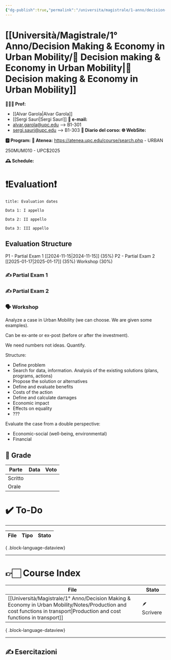 ```yaml
---
{"dg-publish":true,"permalink":"/universita/magistrale/1-anno/decision-making-and-economy-in-urban-mobility/decision-making-and-economy-in-urban-mobility/","tags":["UNI"]}
---
```



# [[Università/Magistrale/1° Anno/Decision Making & Economy in Urban Mobility/💼 Decision making & Economy in Urban Mobility\|💼 Decision making & Economy in Urban Mobility]]


**🧑🏻‍🏫 Prof:** 
- [[Alvar Garola\|Alvar Garola]]
- [[Sergi Saurí\|Sergi Saurí]]
**📧 e-mail:**
- alvar.garola@upc.edu --> B1-301
- sergi.sauri@upc.edu --> B1-303
**📔 Diario del corso:** 
**🌐 WebSite:** 

**🅿️ Program:** 
**🔑 Atenea:** https://atenea.upc.edu/course/search.php - URBAN


250MUM010 - UPC$2025

**🕰 Schedule:**


# ❗️Evaluation❗️

```ad-attention
title: Evaluation dates

Data 1: I appello

Data 2: II appello

Data 3: III appello

```

## Evaluation Structure

P1 - Partial Exam 1 [[2024-11-15\|2024-11-15]] (35%)
P2 - Partial Exam 2 [[2025-01-17\|2025-01-17]] (35%)
Workshop (30%)

### ✍️ Partial Exam 1


### ✍️ Partial Exam 2


### 🗣 Workshop 

Analyze a case in Urban Mobility (we can choose. We are given some examples).

Can be ex-ante or ex-post (before or after the investment).

We need numbers not ideas. Quantify.

Structure:
- Define problem
- Search for data, information. Analysis of the existing solutions (plans, programs, actions)
- Propose the solution or alternatives
- Define and evaluate benefits
- Costs of the action
- Define and calculate damages
- Economic impact
- Effects on equality
- ???

Evaluate the case from a double perspective:
- Economic-social (well-being, environmental)
- Financial




## 💯 Grade

| Parte       | Data           | Voto |
| ----------- | -------------- | ---- |
| Scritto |  |  |
| Orale       |  |     |


# ✔️ To-Do


___
| File | Tipo | Stato |
| ---- | ---- | ----- |

{ .block-language-dataview}


___

# 👉🏻 Course Index


| File                                                                                                                                                                          | Stato       |
| ----------------------------------------------------------------------------------------------------------------------------------------------------------------------------- | ----------- |
| [[Università/Magistrale/1° Anno/Decision Making & Economy in Urban Mobility/Notes/Production and cost functions in transport\|Production and cost functions in transport]] | 🪶 Scrivere |

{ .block-language-dataview}




___


## ✍️ Esercitazioni




